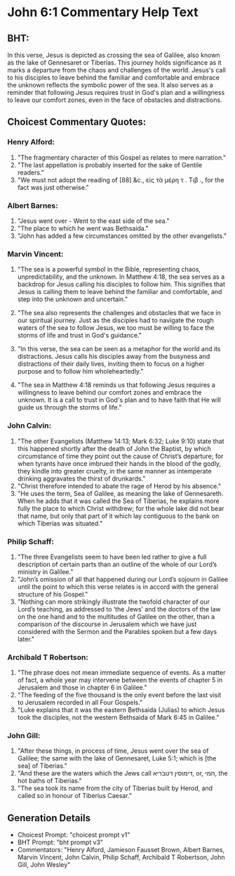 # John 6:1 Commentary Help Text

## BHT:
In this verse, Jesus is depicted as crossing the sea of Galilee, also known as the lake of Gennesaret or Tiberias. This journey holds significance as it marks a departure from the chaos and challenges of the world. Jesus's call to his disciples to leave behind the familiar and comfortable and embrace the unknown reflects the symbolic power of the sea. It also serves as a reminder that following Jesus requires trust in God's plan and a willingness to leave our comfort zones, even in the face of obstacles and distractions.

## Choicest Commentary Quotes:
### Henry Alford:
1. "The fragmentary character of this Gospel as relates to mere narration."
2. "The last appellation is probably inserted for the sake of Gentile readers."
3. "We must not adopt the reading of [88] &c., εἰς τὰ μέρη τ . Τιβ ., for the fact was just otherwise."

### Albert Barnes:
1. "Jesus went over - Went to the east side of the sea." 
2. "The place to which he went was Bethsaida." 
3. "John has added a few circumstances omitted by the other evangelists."

### Marvin Vincent:
1. "The sea is a powerful symbol in the Bible, representing chaos, unpredictability, and the unknown. In Matthew 4:18, the sea serves as a backdrop for Jesus calling his disciples to follow him. This signifies that Jesus is calling them to leave behind the familiar and comfortable, and step into the unknown and uncertain."

2. "The sea also represents the challenges and obstacles that we face in our spiritual journey. Just as the disciples had to navigate the rough waters of the sea to follow Jesus, we too must be willing to face the storms of life and trust in God's guidance."

3. "In this verse, the sea can be seen as a metaphor for the world and its distractions. Jesus calls his disciples away from the busyness and distractions of their daily lives, inviting them to focus on a higher purpose and to follow him wholeheartedly."

4. "The sea in Matthew 4:18 reminds us that following Jesus requires a willingness to leave behind our comfort zones and embrace the unknown. It is a call to trust in God's plan and to have faith that He will guide us through the storms of life."

### John Calvin:
1. "The other Evangelists (Matthew 14:13; Mark 6:32; Luke 9:10) state that this happened shortly after the death of John the Baptist, by which circumstance of time they point out the cause of Christ’s departure; for when tyrants have once imbrued their hands in the blood of the godly, they kindle into greater cruelty, in the same manner as intemperate drinking aggravates the thirst of drunkards."
2. "Christ therefore intended to abate the rage of Herod by his absence."
3. "He uses the term, Sea of Galilee, as meaning the lake of Gennesareth. When he adds that it was called the Sea of Tiberias, he explains more fully the place to which Christ withdrew; for the whole lake did not bear that name, but only that part of it which lay contiguous to the bank on which Tiberias was situated."

### Philip Schaff:
1. "The three Evangelists seem to have been led rather to give a full description of certain parts than an outline of the whole of our Lord’s ministry in Galilee." 
2. "John’s omission of all that happened during our Lord’s sojourn in Galilee until the point to which this verse relates is in accord with the general structure of his Gospel." 
3. "Nothing can more strikingly illustrate the twofold character of our Lord’s teaching, as addressed to ‘the Jews’ and the doctors of the law on the one hand and to the multitudes of Galilee on the other, than a comparison of the discourse in Jerusalem which we have just considered with the Sermon and the Parables spoken but a few days later."

### Archibald T Robertson:
1. "The phrase does not mean immediate sequence of events. As a matter of fact, a whole year may intervene between the events of chapter 5 in Jerusalem and those in chapter 6 in Galilee."
2. "The feeding of the five thousand is the only event before the last visit to Jerusalem recorded in all Four Gospels."
3. "Luke explains that it was the eastern Bethsaida (Julias) to which Jesus took the disciples, not the western Bethsaida of Mark 6:45 in Galilee."

### John Gill:
1. "After these things, in process of time, Jesus went over the sea of Galilee; the same with the lake of Gennesaret, Luke 5:1; which is [the sea] of Tiberias." 
2. "And these are the waters which the Jews call דימוסין דטבריא, or, חמי, the hot baths of Tiberias." 
3. "The sea took its name from the city of Tiberias built by Herod, and called so in honour of Tiberius Caesar."


## Generation Details
- Choicest Prompt: "choicest prompt v1"
- BHT Prompt: "bht prompt v3"
- Commentators: "Henry Alford, Jamieson Fausset Brown, Albert Barnes, Marvin Vincent, John Calvin, Philip Schaff, Archibald T Robertson, John Gill, John Wesley"
